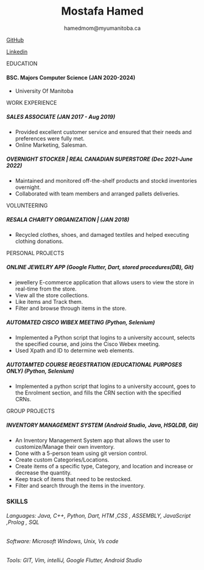 # <center>Mostafa Hamed</center>  
<center> hamedmom@myumanitoba.ca </center>

[GitHub](https://github.com/Tellmore01)

[Linkedin](https://www.linkedin.com/in/mostafa-hamed)

EDUCATION    

#### BSC. Majors Computer Science         (JAN 2020-2024)
* University Of Manitoba
  
WORK EXPERIENCE 
 
##### SALES ASSOCIATE     (JAN 2017 - Aug 2019)
*	Provided excellent customer service and ensured that their needs and preferences were fully met.
*	Online Marketing, Salesman.


##### OVERNIGHT STOCKER | REAL CANADIAN SUPERSTORE  (Dec 2021-June 2022)
*	Maintained and monitored off-the-shelf products and stockd inventories overnight.
*	Collaborated with team members and arranged pallets deliveries.




VOLUNTEERING 

##### RESALA CHARITY ORGANIZATION |  (JAN 2018)
* Recycled clothes, shoes, and damaged textiles and helped executing clothing donations.

PERSONAL PROJECTS
##### ONLINE JEWELRY APP (Google Flutter, Dart, stored procedures(DB), Git)

*	jewellery  E-commerce application that allows users to view the store in real-time from the store.
*	View all the store collections.
*	Like items and Track them.
*	Filter and browse through items in the store.


##### AUTOMATED CISCO WIBEX MEETING (Python, Selenium)

* Implemented a Python script that logins to a university account, selects the specified course, and joins the Cisco Webex meeting.
*	Used Xpath and ID to determine web elements.


##### AUTOTAMTED COURSE REGESTRATION (EDUCATIONAL PURPOSES ONLY) (Python, Selenium)

* 	Implemented a python script that logins to a university account, goes to the Enrolment section, and fills the CRN section with the specified CRNs.


GROUP PROJECTS

##### INVENTORY MANAGEMENT SYSTEM (Android Studio, Java, HSQLDB, Git)

*	An Inventory Management System app that allows the user to customize/Manage their own inventory.
*	Done with a 5-person team using git version control.
*	Create custom Categories/Locations.
*	Create items of a specific type, Category, and location and increase or decrease the quantity.
*	Keep track of items that need to be restocked.
*	Filter and search through the items in the inventory.


### SKILLS

###### Languages: Java, C++,  Python,  Dart, HTM  ,CSS , ASSEMBLY, JavaScript ,Prolog , SQL
###### Software: Microsoft Windows, Unix, Vs code

###### Tools: GIT, Vim,  intelliJ,  Google Flutter, Android Studio
